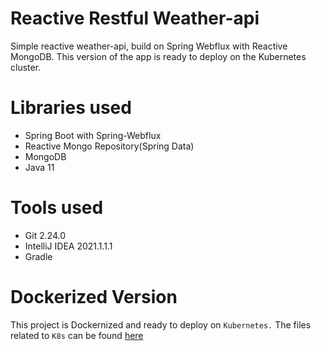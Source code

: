 # Reactive Restful Weather-api
Simple reactive weather-api, build on Spring Webflux with Reactive MongoDB. This version of the app is ready to deploy on the Kubernetes cluster.

# Libraries used

* Spring Boot with Spring-Webflux
* Reactive Mongo Repository(Spring Data)
* MongoDB
* Java 11

# Tools used
* Git 2.24.0
* IntelliJ IDEA 2021.1.1.1
* Gradle

# Dockerized Version
This project is Dockernized and ready to deploy on `Kubernetes.` The files related to `K8s` can be found [here](/src/main/resources/)
